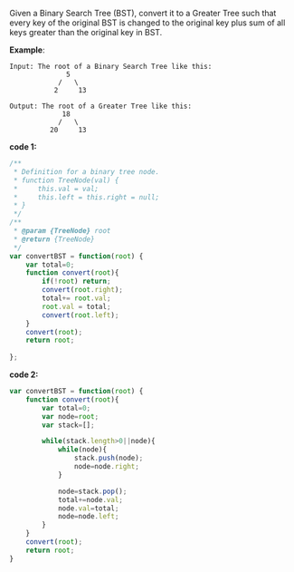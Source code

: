 Given a Binary Search Tree (BST), convert it to a Greater Tree such that every key of the original BST is changed to the original key plus sum of all keys greater than the original key in BST.

**Example**:
```
Input: The root of a Binary Search Tree like this:
              5
            /   \
           2     13

Output: The root of a Greater Tree like this:
             18
            /   \
          20     13
```

**code 1:**

```js
/**
 * Definition for a binary tree node.
 * function TreeNode(val) {
 *     this.val = val;
 *     this.left = this.right = null;
 * }
 */
/**
 * @param {TreeNode} root
 * @return {TreeNode}
 */
var convertBST = function(root) {
    var total=0;
    function convert(root){
        if(!root) return;
        convert(root.right);
        total+= root.val;
        root.val = total;
        convert(root.left);     
    }
    convert(root);
    return root;
    
};

```

**code 2:**
```js
var convertBST = function(root) {
    function convert(root){
        var total=0;
        var node=root;
        var stack=[];

        while(stack.length>0||node){
            while(node){
                stack.push(node);
                node=node.right;
            }

            node=stack.pop();
            total+=node.val;
            node.val=total;
            node=node.left;
        }
    }
    convert(root);
    return root;
}

```